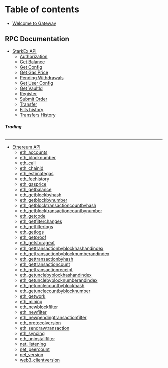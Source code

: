 # Table of contents

* [Welcome to Gateway](README.md)

## RPC Documentation <a href="#apis" id="apis"></a>

* [StarkEx API](apis/starkex/README.md)
  * [Authorization](apis/starkex/authorization.md)
  * [Get Balance](apis/starkex/trading/getbalance.md)
  * [Get Config](apis/starkex/trading/getconf.md)
  * [Get Gas Price](apis/starkex/trading/getgasprice.md)
  * [Pending Withdrawals](apis/starkex/trading/getpendingwithdrawals.md)
  * [Get User Config](apis/starkex/trading/getuserconf.md)
  * [Get VaultId](apis/starkex/trading/getvaultid.md)
  * [Register](apis/starkex/trading/register.md)
  * [Submit Order](apis/starkex/trading/submitorder.md)
  * [Transfer](apis/starkex/trading/transfer.md)
  * [Fills history](apis/starkex/fills.md)
  * [Transfers History](apis/starkex/transfers.md)

[//]: # (* **Market**)

[//]: # (  * [Trading Volume History]&#40;apis/starkex/market/24hoursvolume.md&#41;)

[//]: # (  * [User 30-day volume]&#40;apis/starkex/market/30daysvolume.md&#41;)

[//]: # (  * [Candles]&#40;apis/starkex/market/candles.md&#41;)

[//]: # (  * [Estimated Next Batch Time]&#40;apis/starkex/market/estimatednextbatchtime.md&#41;)

[//]: # (  * [24hr Trading Volume]&#40;apis/starkex/market/last24hoursvolume.md&#41;)

[//]: # (  * [Orderbook]&#40;apis/starkex/market/orderbook.md&#41;)

[//]: # (  * [Ticker]&#40;apis/starkex/market/ticker.md&#41;)

[//]: # (  * [Tickers]&#40;apis/starkex/market/tickers.md&#41;)

[//]: # (  * [Trades History]&#40;apis/starkex/market/trades.md&#41;)

[//]: # (  * [Trades History]&#40;apis/starkex/market/tradessince.md&#41;)

[//]: # (  * [User User 24-hours volume]&#40;apis/starkex/market/user24hoursvolume.md&#41;)

######  **Trading**

[//]: # (  * [Cancel Order]&#40;apis/starkex/trading/cancelorder.md&#41;)

[//]: # (  * [Cancel Withdrawal]&#40;apis/starkex/trading/cancelwithdrawal.md&#41;)

[//]: # (  * [Deposit History]&#40;apis/starkex/trading/getdeposits.md&#41;)

[//]: # (  * [Get Fee Rate]&#40;apis/starkex/trading/getfeerate.md&#41;)



[//]: # (  * [Order]&#40;apis/starkex/trading/getorder.md&#41;)

[//]: # (  * [Get Public Permissions]&#40;apis/starkex/trading/getpublicuserpermissions.md&#41;)

[//]: # (  * [Get Withdrawal]&#40;apis/starkex/trading/getwithdrawal.md&#41;)

[//]: # (  * [All Orders]&#40;apis/starkex/trading/openorders.md&#41;)

[//]: # (  * [Order History]&#40;apis/starkex/trading/orderhistory.md&#41;)

[//]: # (  * [Set Public Permissions]&#40;apis/starkex/trading/setpublicuserpermissions.md&#41;)

[//]: # (  * [New Withdrawal]&#40;apis/starkex/trading/withdraw.md&#41;)

[//]: # (  * [Withdrawal History]&#40;apis/starkex/trading/withdrawhistory.md&#41;)

[//]: # (* **  **)

* **  **
* [Ethereum API](apis/ethereum/README.md)
  * [eth_accounts](apis/ethereum/eth_accounts.md)
  * [eth_blocknumber](apis/ethereum/eth_blocknumber.md)
  * [eth_call](apis/ethereum/eth_call.md)
  * [eth_chainid](apis/ethereum/eth_chainid.md)
  * [eth_estimategas](apis/ethereum/eth_estimategas.md)
  * [eth_feehistory](apis/ethereum/eth_feehistory.md)
  * [eth_gasprice](apis/ethereum/eth_gasprice.md)
  * [eth_getbalance](apis/ethereum/eth_getbalance.md)
  * [eth_getblockbyhash](apis/ethereum/eth_getblockbyhash.md)
  * [eth_getblockbynumber](apis/ethereum/eth_getblockbynumber.md)
  * [eth_getblocktransactioncountbyhash](apis/ethereum/eth_getblocktransactioncountbyhash.md)
  * [eth_getblocktransactioncountbynumber](apis/ethereum/eth_getblocktransactioncountbynumber.md)
  * [eth_getcode](apis/ethereum/eth_getcode.md)
  * [eth_getfilterchanges](apis/ethereum/eth_getfilterchanges.md)
  * [eth_getfilterlogs](apis/ethereum/eth_getfilterlogs.md)
  * [eth_getlogs](apis/ethereum/eth_getlogs.md)
  * [eth_getproof](apis/ethereum/eth_getproof.md)
  * [eth_getstorageat](apis/ethereum/eth_getstorageat.md)
  * [eth_gettransactionbyblockhashandindex](apis/ethereum/eth_gettransactionbyblockhashandindex.md)
  * [eth_gettransactionbyblocknumberandindex](apis/ethereum/eth_gettransactionbyblocknumberandindex.md)
  * [eth_gettransactionbyhash](apis/ethereum/eth_gettransactionbyhash.md)
  * [eth_gettransactioncount](apis/ethereum/eth_gettransactioncount.md)
  * [eth_gettransactionreceipt](apis/ethereum/eth_gettransactionreceipt.md)
  * [eth_getunclebyblockhashandindex](apis/ethereum/eth_getunclebyblockhashandindex.md)
  * [eth_getunclebyblocknumberandindex](apis/ethereum/eth_getunclebyblocknumberandindex.md)
  * [eth_getunclecountbyblockhash](apis/ethereum/eth_getunclecountbyblockhash.md)
  * [eth_getunclecountbyblocknumber](apis/ethereum/eth_getunclecountbyblocknumber.md)
  * [eth_getwork](apis/ethereum/eth_getwork.md)
  * [eth_mining](apis/ethereum/eth_mining.md)
  * [eth_newblockfilter](apis/ethereum/eth_newblockfilter.md)
  * [eth_newfilter](apis/ethereum/eth_newfilter.md)
  * [eth_newpendingtransactionfilter](apis/ethereum/eth_newpendingtransactionfilter.md)
  * [eth_protocolversion](apis/ethereum/eth_protocolversion.md)
  * [eth_sendrawtransaction](apis/ethereum/eth_sendrawtransaction.md)
  * [eth_syncing](apis/ethereum/eth_syncing.md)
  * [eth_uninstallfilter](apis/ethereum/eth_uninstallfilter.md)
  * [net_listening](apis/ethereum/net_listening.md)
  * [net_peercount](apis/ethereum/net_peercount.md)
  * [net_version](apis/ethereum/net_version.md)
  * [web3_clientversion](apis/ethereum/web3_clientversion.md)
